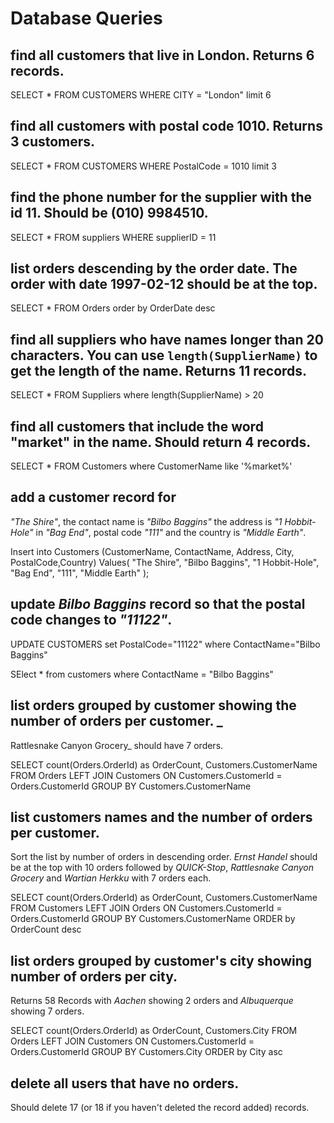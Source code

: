 # Database Queries

## find all customers that live in London. Returns 6 records.
SELECT * FROM CUSTOMERS WHERE CITY = "London" limit 6


## find all customers with postal code 1010. Returns 3 customers.
SELECT * FROM CUSTOMERS WHERE PostalCode = 1010 limit 3

## find the phone number for the supplier with the id 11. Should be (010) 9984510.
SELECT * FROM suppliers WHERE supplierID = 11 

## list orders descending by the order date. The order with date 1997-02-12 should be at the top.
SELECT * FROM Orders order by OrderDate desc


## find all suppliers who have names longer than 20 characters. You can use `length(SupplierName)` to get the length of the name. Returns 11 records.
SELECT * FROM Suppliers where length(SupplierName) > 20


## find all customers that include the word "market" in the name. Should return 4 records.
SELECT * FROM Customers where CustomerName like '%market%'

## add a customer record for 
_"The Shire"_, 
the contact name is _"Bilbo Baggins"_ 
the address is _"1 Hobbit-Hole"_ 
in _"Bag End"_, 
postal code _"111"_ and 
the country is _"Middle Earth"_.

Insert into Customers (CustomerName, ContactName, Address, City, PostalCode,Country)
Values( 
"The Shire",
"Bilbo Baggins",
"1 Hobbit-Hole",
"Bag End",
"111",
"Middle Earth"
);

## update _Bilbo Baggins_ record so that the postal code changes to _"11122"_.
UPDATE CUSTOMERS set PostalCode="11122" where ContactName="Bilbo Baggins"

SElect * from customers where ContactName = "Bilbo Baggins"

## list orders grouped by customer showing the number of orders per customer. _
Rattlesnake Canyon Grocery_ should have 7 orders.

SELECT count(Orders.OrderId) as OrderCount, Customers.CustomerName
FROM Orders
LEFT JOIN Customers ON Customers.CustomerId = Orders.CustomerId
GROUP BY Customers.CustomerName

## list customers names and the number of orders per customer. 
Sort the list by number of orders in descending order. 
_Ernst Handel_ should be at the top with 10 orders 
followed by _QUICK-Stop_, _Rattlesnake Canyon Grocery_ and _Wartian Herkku_ with 7 orders each.

SELECT count(Orders.OrderId) as OrderCount, Customers.CustomerName
FROM Customers
LEFT JOIN Orders ON Customers.CustomerId = Orders.CustomerId
GROUP BY Customers.CustomerName
ORDER by OrderCount desc

## list orders grouped by customer's city showing number of orders per city. 
Returns 58 Records with _Aachen_ showing 2 orders and _Albuquerque_ showing 7 orders.

SELECT count(Orders.OrderId) as OrderCount, Customers.City
FROM Orders
LEFT JOIN Customers ON Customers.CustomerId = Orders.CustomerId
GROUP BY Customers.City
ORDER by City asc


## delete all users that have no orders. 
Should delete 17 (or 18 if you haven't deleted the record added) records.
